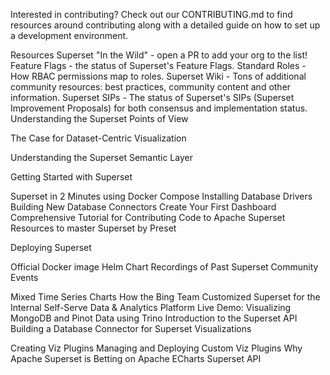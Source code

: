 Interested in contributing? Check out our CONTRIBUTING.md to find resources around contributing along with a detailed guide on how to set up a development environment.

Resources
Superset "In the Wild" - open a PR to add your org to the list!
Feature Flags - the status of Superset's Feature Flags.
Standard Roles - How RBAC permissions map to roles.
Superset Wiki - Tons of additional community resources: best practices, community content and other information.
Superset SIPs - The status of Superset's SIPs (Superset Improvement Proposals) for both consensus and implementation status.
Understanding the Superset Points of View

The Case for Dataset-Centric Visualization

Understanding the Superset Semantic Layer

Getting Started with Superset

Superset in 2 Minutes using Docker Compose
Installing Database Drivers
Building New Database Connectors
Create Your First Dashboard
Comprehensive Tutorial for Contributing Code to Apache Superset
Resources to master Superset by Preset

Deploying Superset

Official Docker image
Helm Chart
Recordings of Past Superset Community Events

Mixed Time Series Charts
How the Bing Team Customized Superset for the Internal Self-Serve Data & Analytics Platform
Live Demo: Visualizing MongoDB and Pinot Data using Trino
Introduction to the Superset API
Building a Database Connector for Superset
Visualizations

Creating Viz Plugins
Managing and Deploying Custom Viz Plugins
Why Apache Superset is Betting on Apache ECharts
Superset API